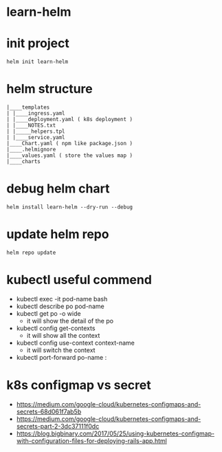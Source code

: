 # learn-helm

# init project
```console
helm init learn-helm
```

# helm structure
```console
|____templates
| |____ingress.yaml
| |____deployment.yaml ( k8s deployment )
| |____NOTES.txt
| |_____helpers.tpl
| |____service.yaml
|____Chart.yaml ( npm like package.json )
|____.helmignore
|____values.yaml ( store the values map )
|____charts
```

# debug helm chart
```console
helm install learn-helm --dry-run --debug
```

# update helm repo
```console
helm repo update
```

# kubectl useful commend
- kubectl exec -it pod-name bash
- kubectl describe po pod-name
- kubectl get po -o wide
  - it will show the detail of the po
- kubectl config get-contexts
  - it will show all the context
- kubectl config use-context context-name
  - it will switch the context
- kubectl port-forward po-name <host-port>:<pod-port>

# k8s configmap vs secret
- https://medium.com/google-cloud/kubernetes-configmaps-and-secrets-68d061f7ab5b
- https://medium.com/google-cloud/kubernetes-configmaps-and-secrets-part-2-3dc37111f0dc
- https://blog.bigbinary.com/2017/05/25/using-kubernetes-configmap-with-configuration-files-for-deploying-rails-app.html

